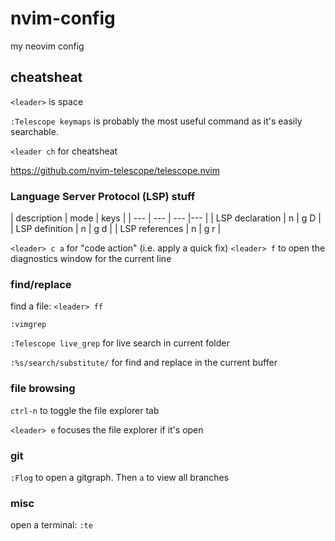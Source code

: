 # nvim-config
my neovim config

## cheatsheat

`<leader>` is space

`:Telescope keymaps` is probably the most useful command as it's easily searchable.

`<leader ch` for cheatsheat

https://github.com/nvim-telescope/telescope.nvim

### Language Server Protocol (LSP) stuff

| description | mode | keys | 
| --- | --- | --- |--- |
| LSP declaration | n | g D |
| LSP definition  | n | g d |
| LSP references  | n | g r |

`<leader> c a` for "code action" (i.e. apply a quick fix)
`<leader> f` to open the diagnostics window for the current line

### find/replace

find a file: `<leader> ff`

`:vimgrep`

`:Telescope live_grep` for live search in current folder

`:%s/search/substitute/` for find and replace in the current buffer

### file browsing

`ctrl-n` to toggle the file explorer tab

`<leader> e` focuses the file explorer if it's open

### git
`:Flog` to open a gitgraph. Then `a` to view all branches

### misc

open a terminal: `:te`

